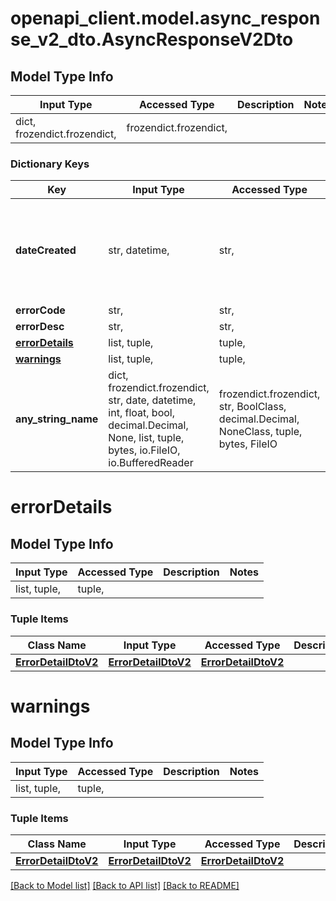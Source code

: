 # openapi_client.model.async_response_v2_dto.AsyncResponseV2Dto

## Model Type Info
Input Type | Accessed Type | Description | Notes
------------ | ------------- | ------------- | -------------
dict, frozendict.frozendict,  | frozendict.frozendict,  |  | 

### Dictionary Keys
Key | Input Type | Accessed Type | Description | Notes
------------ | ------------- | ------------- | ------------- | -------------
**dateCreated** | str, datetime,  | str,  |  | [optional] value must conform to RFC-3339 date-time
**errorCode** | str,  | str,  |  | [optional] 
**errorDesc** | str,  | str,  |  | [optional] 
**[errorDetails](#errorDetails)** | list, tuple,  | tuple,  |  | [optional] 
**[warnings](#warnings)** | list, tuple,  | tuple,  |  | [optional] 
**any_string_name** | dict, frozendict.frozendict, str, date, datetime, int, float, bool, decimal.Decimal, None, list, tuple, bytes, io.FileIO, io.BufferedReader | frozendict.frozendict, str, BoolClass, decimal.Decimal, NoneClass, tuple, bytes, FileIO | any string name can be used but the value must be the correct type | [optional]

# errorDetails

## Model Type Info
Input Type | Accessed Type | Description | Notes
------------ | ------------- | ------------- | -------------
list, tuple,  | tuple,  |  | 

### Tuple Items
Class Name | Input Type | Accessed Type | Description | Notes
------------- | ------------- | ------------- | ------------- | -------------
[**ErrorDetailDtoV2**](ErrorDetailDtoV2.md) | [**ErrorDetailDtoV2**](ErrorDetailDtoV2.md) | [**ErrorDetailDtoV2**](ErrorDetailDtoV2.md) |  | 

# warnings

## Model Type Info
Input Type | Accessed Type | Description | Notes
------------ | ------------- | ------------- | -------------
list, tuple,  | tuple,  |  | 

### Tuple Items
Class Name | Input Type | Accessed Type | Description | Notes
------------- | ------------- | ------------- | ------------- | -------------
[**ErrorDetailDtoV2**](ErrorDetailDtoV2.md) | [**ErrorDetailDtoV2**](ErrorDetailDtoV2.md) | [**ErrorDetailDtoV2**](ErrorDetailDtoV2.md) |  | 

[[Back to Model list]](../../README.md#documentation-for-models) [[Back to API list]](../../README.md#documentation-for-api-endpoints) [[Back to README]](../../README.md)

